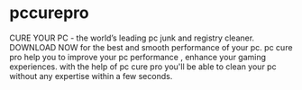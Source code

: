 # pccurepro
CURE YOUR PC - the world’s leading pc junk and registry cleaner. DOWNLOAD NOW for the best and smooth performance of your pc. pc cure pro help you to improve your pc performance , enhance your gaming experiences. with the help of pc cure pro you'll be able to clean your pc without any expertise within a few seconds.
